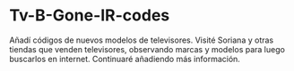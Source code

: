 # Tv-B-Gone-IR-codes

Añadí códigos de nuevos modelos de televisores. Visité Soriana y otras tiendas que venden televisores, observando marcas y modelos para luego buscarlos en internet. Continuaré añadiendo más información.
